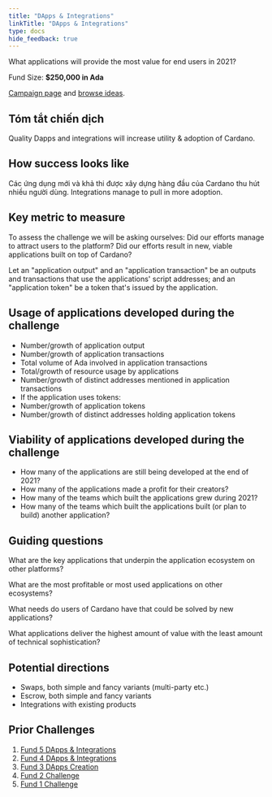 ```yaml
---
title: "DApps & Integrations"
linkTitle: "DApps & Integrations"
type: docs
hide_feedback: true
---
```


What applications will provide the most value for end users in 2021?

Fund Size: **$250,000 in Ada**

[Campaign page](https://cardano.ideascale.com/a/campaign-home/26103) and [browse ideas](https://cardano.ideascale.com/a/ideas/top/campaign-filter/byids/campaigns/26103/stage/unspecified).

## Tóm tắt chiến dịch

Quality Dapps and integrations will increase utility & adoption of Cardano.

## How success looks like

Các ứng dụng mới và khả thi được xây dựng hàng đầu của Cardano thu hút nhiều người dùng. Integrations manage to pull in more adoption.

## Key metric to measure

To assess the challenge we will be asking ourselves: Did our efforts manage to attract users to the platform? Did our efforts result in new, viable applications built on top of Cardano?

Let an "application output" and an "application transaction" be an outputs and transactions that use the applications' script addresses; and an "application token" be a token that's issued by the application.

## Usage of applications developed during the challenge

- Number/growth of application output
- Number/growth of application transactions
- Total volume of Ada involved in application transactions
- Total/growth of resource usage by applications
- Number/growth of distinct addresses mentioned in application transactions
- If the application uses tokens:
- Number/growth of application tokens
- Number/growth of distinct addresses holding application tokens

## Viability of applications developed during the challenge

- How many of the applications are still being developed at the end of 2021?
- How many of the applications made a profit for their creators?
- How many of the teams which built the applications grew during 2021?
- How many of the teams which built the applications built (or plan to build) another application?

## Guiding questions

What are the key applications that underpin the application ecosystem on other platforms?

What are the most profitable or most used applications on other ecosystems?

What needs do users of Cardano have that could be solved by new applications?

What applications deliver the highest amount of value with the least amount of technical sophistication?

## Potential directions

- Swaps, both simple and fancy variants (multi-party etc.)
- Escrow, both simple and fancy variants
- Integrations with existing products

## Prior Challenges

1. [Fund 5 DApps & Integrations](https://cardano.ideascale.com/a/campaign-home/25941)
2. [Fund 4 DApps & Integrations](https://cardano.ideascale.com/a/campaign-home/25869)
3. [Fund 3 DApps Creation](https://cardano.ideascale.com/a/campaign-home/25797)
4. [Fund 2 Challenge](https://cardano.ideascale.com/a/campaign-home/25652)
5. [Fund 1 Challenge](https://cardano.ideascale.com/a/campaign-home/25604)